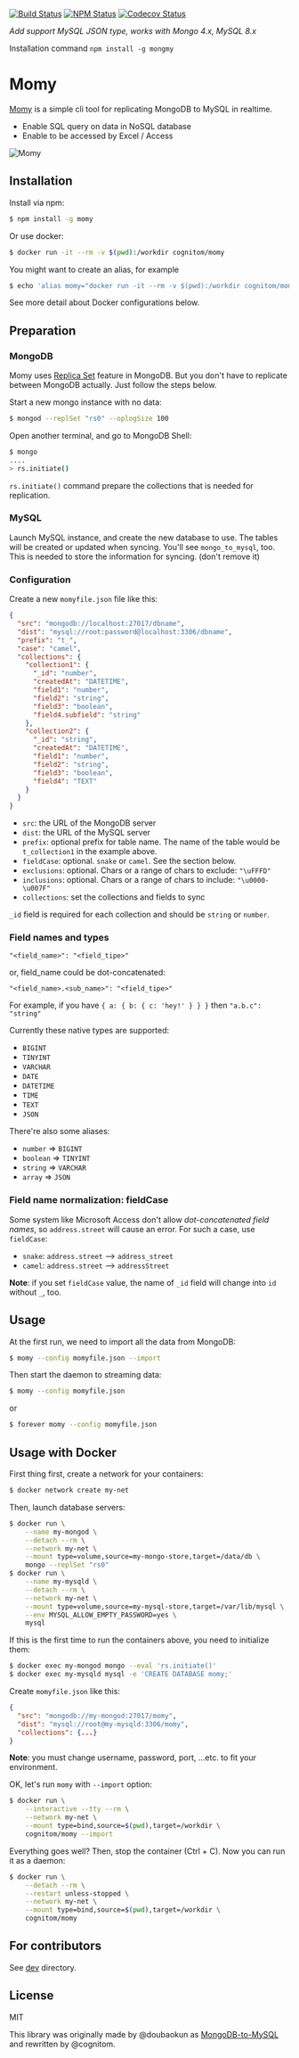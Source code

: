 [![Build Status][circle-image]][circle-url]
[![NPM Status][npm-image]][npm-url]
[![Codecov Status][codecov-image]][codecov-url]

_Add support MySQL JSON type, works with Mongo 4.x, MySQL 8.x_

Installation command `npm install -g mongmy`

# Momy

[Momy](https://goo.gl/maps/s9hXxKyoACv) is a simple cli tool for replicating MongoDB to MySQL in realtime.

- Enable SQL query on data in NoSQL database
- Enable to be accessed by Excel / Access

![Momy](images/concept.png)

## Installation

Install via npm:

```bash
$ npm install -g momy
```

Or use docker:

```bash
$ docker run -it --rm -v $(pwd):/workdir cognitom/momy
```

You might want to create an alias, for example

```bash
$ echo 'alias momy="docker run -it --rm -v $(pwd):/workdir cognitom/momy"' >> ~/.bashrc
```

See more detail about Docker configurations below.

## Preparation

### MongoDB

Momy uses [Replica Set](http://docs.mongodb.org/manual/replication/) feature in MongoDB. But you don't have to replicate between MongoDB actually. Just follow the steps below.

Start a new mongo instance with no data:

```bash
$ mongod --replSet "rs0" --oplogSize 100
```

Open another terminal, and go to MongoDB Shell:

```bash
$ mongo
....
> rs.initiate()
```

`rs.initiate()` command prepare the collections that is needed for replication.

### MySQL

Launch MySQL instance, and create the new database to use. The tables will be created or updated when syncing. You'll see `mongo_to_mysql`, too. This is needed to store the information for syncing. (don't remove it)

### Configuration

Create a new `momyfile.json` file like this:

```json
{
  "src": "mongodb://localhost:27017/dbname",
  "dist": "mysql://root:password@localhost:3306/dbname",
  "prefix": "t_",
  "case": "camel",
  "collections": {
    "collection1": {
      "_id": "number",
      "createdAt": "DATETIME",
      "field1": "number",
      "field2": "string",
      "field3": "boolean",
      "field4.subfield": "string"
    },
    "collection2": {
      "_id": "string",
      "createdAt": "DATETIME",
      "field1": "number",
      "field2": "string",
      "field3": "boolean",
      "field4": "TEXT"
    }
  }
}
```

- `src`: the URL of the MongoDB server
- `dist`: the URL of the MySQL server
- `prefix`: optional prefix for table name. The name of the table would be `t_collection1` in the example above.
- `fieldCase`: optional. `snake` or `camel`. See the section below.
- `exclusions`: optional. Chars or a range of chars to exclude: `"\uFFFD"`
- `inclusions`: optional. Chars or a range of chars to include: `"\u0000-\u007F"`
- `collections`: set the collections and fields to sync

`_id` field is required for each collection and should be `string` or `number`.

### Field names and types

```
"<field_name>": "<field_tipe>"
```
or, field_name could be dot-concatenated:
```
"<field_name>.<sub_name>": "<field_tipe>"
```

For example, if you have `{ a: { b: { c: 'hey!' } } }` then `"a.b.c": "string"`

Currently these native types are supported:

- `BIGINT`
- `TINYINT`
- `VARCHAR`
- `DATE`
- `DATETIME`
- `TIME`
- `TEXT`
- `JSON`

There're also some aliases:

- `number` => `BIGINT`
- `boolean` => `TINYINT`
- `string` => `VARCHAR`
- `array` => `JSON`

### Field name normalization: fieldCase

Some system like Microsoft Access don't allow *dot-concatenated field names*, so `address.street` will cause an error. For such a case, use `fieldCase`:

- `snake`: `address.street` --> `address_street`
- `camel`: `address.street` --> `addressStreet`

**Note**: if you set `fieldCase` value, the name of `_id` field will change into `id` without `_`, too.

## Usage

At the first run, we need to import all the data from MongoDB:

```bash
$ momy --config momyfile.json --import
```

Then start the daemon to streaming data:

```bash
$ momy --config momyfile.json
```

or

```bash
$ forever momy --config momyfile.json
```

## Usage with Docker

First thing first, create a network for your containers:

```bash
$ docker network create my-net
```

Then, launch database servers:

```bash
$ docker run \
    --name my-mongod \
    --detach --rm \
    --network my-net \
    --mount type=volume,source=my-mongo-store,target=/data/db \
    mongo --replSet "rs0"
$ docker run \
    --name my-mysqld \
    --detach --rm \
    --network my-net \
    --mount type=volume,source=my-mysql-store,target=/var/lib/mysql \
    --env MYSQL_ALLOW_EMPTY_PASSWORD=yes \
    mysql
```

If this is the first time to run the containers above, you need to initialize them:

```bash
$ docker exec my-mongod mongo --eval 'rs.initiate()'
$ docker exec my-mysqld mysql -e 'CREATE DATABASE momy;'
```

Create `momyfile.json` like this:

```json
{
  "src": "mongodb://my-mongod:27017/momy",
  "dist": "mysql://root@my-mysqld:3306/momy",
  "collections": {...}
}
```

**Note**: you must change username, password, port, ...etc. to fit your environment.

OK, let's run `momy` with `--import` option:

```bash
$ docker run \
    --interactive --tty --rm \
    --network my-net \
    --mount type=bind,source=$(pwd),target=/workdir \
    cognitom/momy --import
```

Everything goes well? Then, stop the container (Ctrl + C). Now you can run it as a daemon:

```bash
$ docker run \
    --detach --rm \
    --restart unless-stopped \
    --network my-net \
    --mount type=bind,source=$(pwd),target=/workdir \
    cognitom/momy
```

## For contributors

See [dev](dev) directory.

## License

MIT

This library was originally made by @doubaokun as [MongoDB-to-MySQL](https://github.com/doubaokun/MongoDB-to-MySQL) and rewritten by @cognitom.

[circle-image]:https://img.shields.io/circleci/project/github/cognitom/momy.svg?style=flat-square
[circle-url]:https://circleci.com/gh/cognitom/momy
[npm-image]:https://img.shields.io/npm/v/momy.svg?style=flat-square
[npm-url]:https://www.npmjs.com/package/momy
[codecov-image]:https://img.shields.io/codecov/c/github/cognitom/momy.svg?style=flat-square
[codecov-url]:https://codecov.io/gh/cognitom/momy
